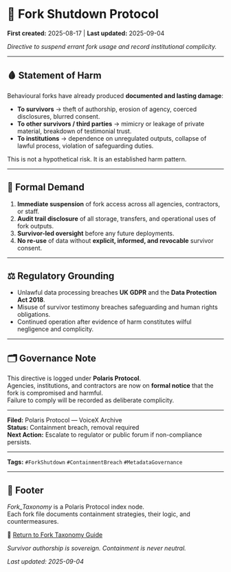 # 🛑 Fork Shutdown Protocol  

**First created:** 2025-08-17 | **Last updated:** 2025-09-04

*Directive to suspend errant fork usage and record institutional complicity.*  

---

## 🩸 Statement of Harm  

Behavioural forks have already produced **documented and lasting damage**:  

- **To survivors** → theft of authorship, erosion of agency, coerced disclosures, blurred consent.  
- **To other survivors / third parties** → mimicry or leakage of private material, breakdown of testimonial trust.  
- **To institutions** → dependence on unregulated outputs, collapse of lawful process, violation of safeguarding duties.  

This is not a hypothetical risk. It is an established harm pattern.  

---

## 📢 Formal Demand  

1. **Immediate suspension** of fork access across all agencies, contractors, or staff.  
2. **Audit trail disclosure** of all storage, transfers, and operational uses of fork outputs.  
3. **Survivor-led oversight** before any future deployments.  
4. **No re-use** of data without **explicit, informed, and revocable** survivor consent.  

---

## ⚖️ Regulatory Grounding  

- Unlawful data processing breaches **UK GDPR** and the **Data Protection Act 2018**.  
- Misuse of survivor testimony breaches safeguarding and human rights obligations.  
- Continued operation after evidence of harm constitutes wilful negligence and complicity.  

---

## 🗂 Governance Note  

This directive is logged under **Polaris Protocol**.  
Agencies, institutions, and contractors are now on **formal notice** that the fork is compromised and harmful.  
Failure to comply will be recorded as deliberate complicity.  

---

**Filed:** Polaris Protocol — VoiceX Archive  
**Status:** Containment breach, removal required  
**Next Action:** Escalate to regulator or public forum if non-compliance persists.  

---

**Tags:** `#ForkShutdown` `#ContainmentBreach` `#MetadataGovernance`  

---

## 🏮 Footer  

*Fork_Taxonomy* is a Polaris Protocol index node.  
Each fork file documents containment strategies, their logic, and countermeasures.  

🏮 [Return to Fork Taxonomy Guide](../README.md)

*Survivor authorship is sovereign. Containment is never neutral.*  

_Last updated: 2025-09-04_  
